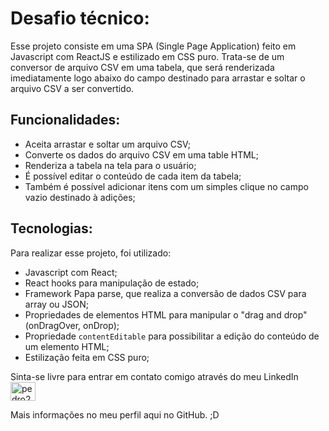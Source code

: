 # Desafio técnico:

Esse projeto consiste em uma SPA (Single Page Application) feito em Javascript com ReactJS e estilizado em CSS puro.
Trata-se de um conversor de arquivo CSV em uma tabela, que será renderizada imediatamente logo abaixo do campo destinado para arrastar e soltar o arquivo CSV a ser convertido.

## Funcionalidades:

- Aceita arrastar e soltar um arquivo CSV;
- Converte os dados do arquivo CSV em uma table HTML;
- Renderiza a tabela na tela para o usuário;
- É possível editar o conteúdo de cada item da tabela;
- Também é possível adicionar itens com um simples clique no campo vazio destinado à adições;

## Tecnologias:

Para realizar esse projeto, foi utilizado:
- Javascript com React;
- React hooks para manipulação de estado;
- Framework Papa parse, que realiza a conversão de dados CSV para array ou JSON;
- Propriedades de elementos HTML para manipular o "drag and drop" (onDragOver, onDrop);
- Propriedade `contentEditable` para possibilitar a edição do conteúdo de um elemento HTML;
- Estilização feita em CSS puro;


Sinta-se livre para entrar em contato comigo através do meu LinkedIn <a href="https://linkedin.com/in/pedro21medeiros" target="blank"><img align="center" src="https://raw.githubusercontent.com/rahuldkjain/github-profile-readme-generator/master/src/images/icons/Social/linked-in-alt.svg" alt="pedro21medeiros" height="30" width="40" /></a>

Mais informações no meu perfil aqui no GitHub. ;D
